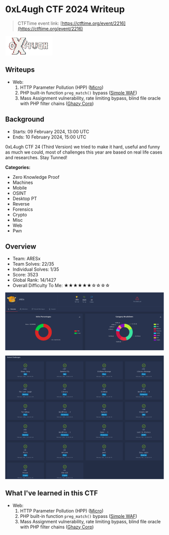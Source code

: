 # 0xL4ugh CTF 2024 Writeup

> CTFTime event link: [https://ctftime.org/event/2216](https://ctftime.org/event/2216)

![](https://raw.githubusercontent.com/siunam321/CTF-Writeups/main/0xL4ugh-CTF-2024/images/banner.png)

## Writeups

- Web:
    1. HTTP Parameter Pollution (HPP) ([Micro](https://siunam321.github.io/ctf/0xL4ugh-CTF-2024/Web/Micro/))
    2. PHP built-in function `preg_match()` bypass ([Simple WAF](https://siunam321.github.io/ctf/0xL4ugh-CTF-2024/Web/Simple-WAF/))
    3. Mass Assignment vulnerability, rate limiting bypass, blind file oracle with PHP filter chains ([Ghazy Corp](https://siunam321.github.io/ctf/0xL4ugh-CTF-2024/Web/Ghazy-Corp/))

## Background

- Starts: 09 February 2024, 13:00 UTC
- Ends: 10 February 2024, 15:00 UTC

0xL4ugh CTF 24 (Third Version) we tried to make it hard, useful and funny as much we could, most of challenges this year are based on real life cases and researches.
Stay Tunned!

**Categories:**

- Zero Knowledge Proof
- Machines
- Mobile
- OSINT
- Desktop PT
- Reverse
- Forensics
- Crypto
- Misc
- Web
- Pwn

## Overview

- Team: ARESx
- Team Solves: 22/35
- Individual Solves: 1/35
- Score: 3523
- Global Rank: 14/1427
- Overall Difficulty To Me: ★★★★★★☆☆☆☆

![](https://raw.githubusercontent.com/siunam321/CTF-Writeups/main/0xL4ugh-CTF-2024/images/score.png)

![](https://raw.githubusercontent.com/siunam321/CTF-Writeups/main/0xL4ugh-CTF-2024/images/solves.png)

## What I've learned in this CTF

- Web:
    1. HTTP Parameter Pollution (HPP) ([Micro](https://siunam321.github.io/ctf/0xL4ugh-CTF-2024/Web/Micro/))
    2. PHP built-in function `preg_match()` bypass ([Simple WAF](https://siunam321.github.io/ctf/0xL4ugh-CTF-2024/Web/Simple-WAF/))
    3. Mass Assignment vulnerability, rate limiting bypass, blind file oracle with PHP filter chains ([Ghazy Corp](https://siunam321.github.io/ctf/0xL4ugh-CTF-2024/Web/Ghazy-Corp/))